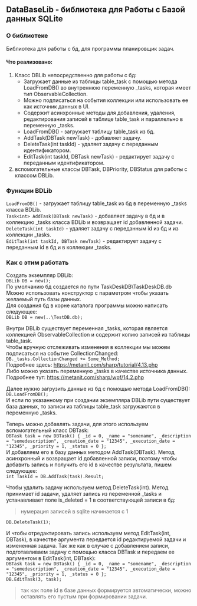 ## DataBaseLib - библиотека для Работы с Базой данных SQLite

### О библиотеке
Библиотека для работы с бд, для программы планировщик задач.
#### Что реализовано:
1. Класс DBLib непосредственно для работы с бд:
	- Загружает данные из таблицы table_task с помощью метода LoadFromDB() во внутреннюю переменную _tasks, которая имеет тип ObservableCollection<DBTask>.
	- Можно подписаться на события коллекции или использовать ее как источник данных в UI.
	- Содержит асинхронные методы для добавления, удаления, редактирования записей в таблице table_task и параллельно в переменную _tasks.
	- LoadFromDB() - загружает таблицу table_task из бд.  
	- AddTask(DBTask newTask) - добавляет задачу.
	- DeleteTask(int taskId) - удаляет задачу с переданным идентификатором.
	- EditTask(int taskId, DBTask newTask) - редактирует задачу с переданным идентификатором.
2. вспомогательные классы DBTask, DBPriority, DBStatus для работы с классом DBLib.
### Функции BDLib
`LoadFromDB()` - загружает таблицу table_task из бд в переменную _tasks класса BDLib.  
`Task<int> AddTask(DBTask newTask)` - добавляет задачу в бд и в коллекцию _tasks класса BDLib и возвращает id добавленной задачи.  
`DeleteTask(int taskId)` - удаляет задачу с переданным id из бд и из коллекции _tasks.  
`EditTask(int taskId, DBTask newTask)` - редактирует задачу с переданным id в бд и в коллекции _tasks.  
### Как с этим работать  
Создать экземпляр DBLib:  
`DBLib DB = new();`  
По умолчанию бд создается по пути TaskDeskDB\TaskDeskDB.db  
Можно использовать конструктор с параметром чтобы указать желаемый путь базы данных.  
Для создания бд в корне каталога программы можно написать следующее:  
`DBLib DB = new(..\TestDB.db);`  

Внутри DBLib существует переменная _tasks, которая является коллекцией ObservableCollection<DBTask> и содержит копию записей из таблицы table_task.  
Чтобы вручную отслеживать изменения в коллекции мы можем подписаться на событие CollectionChanged:  
`DB._tasks.CollectionChanged += Some_Method;`  
Подробнее здесь: https://metanit.com/sharp/tutorial/4.13.php  
Либо можно указать переменную _tasks в качестве источника данных.  
Подробнее тут: https://metanit.com/sharp/wpf/14.2.php  

Далее нужно загрузить данные из бд с помощью метода LoadFromDB():  
`DB.LoadFromDB();`  
И если по указанному при создании экземпляра DBLib пути существует база данных, то записи из таблицы table_task загружаются в переменную _tasks.  

Теперь можно добавлять задачи, для этого используем вспомогательный класс DBTask:  
`DBTask task = new DBTask() { _id = 0, _name = "somename", _description = "somedescription", _creation_date = "12345", _execution_date = "12345", _priority = 1, _status = 0 };`  
И добавляем его в базу данных методом AddTask(DBTask). Метод асинхронный и возвращает id добавленной записи, поэтому чтобы добавить запись и получить его id в качестве результата, пишем следующее:  
`int TaskId = DB.AddTask(task).Result;`  

Чтобы удалить задачу используем метод DeleteTask(int). Метод принимает id задачи, удаляет запись из переменной _tasks и устанавливает поле is_deleted = 1 в соответствующей записи в бд:  
>нумерация записей в sqlite начинается с 1  

`DB.DeleteTask(1);`  

И чтобы отредактировать запись используем метод EditTask(int, DBTask), в качестве аргумента передается id редактируемой задачи и измененная задача. Так же как в случае с добавлением записи, подготавливаем задачу с помощью класса DBTask и передаем ее аргументом в EditTask(int, DBTask):  
`DBTask task = new DBTask() { _id = 0, _name = "somename", _description = "somedescription", _creation_date = "12345", _execution_date = "12345", _priority = 1, _status = 0 };`  
`DB.EditTask(3, task);`  
> так как поле id в базе данных формируется автоматически, можно оставлять его пустым при формировании задачи.  